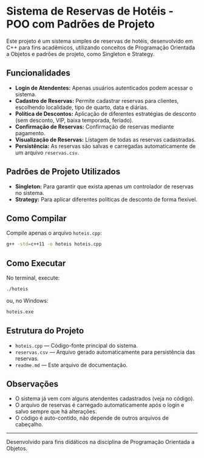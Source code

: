 # Sistema de Reservas de Hotéis - POO com Padrões de Projeto

Este projeto é um sistema simples de reservas de hotéis, desenvolvido em C++ para fins acadêmicos, utilizando conceitos de Programação Orientada a Objetos e padrões de projeto, como Singleton e Strategy.

## Funcionalidades

- **Login de Atendentes:** Apenas usuários autenticados podem acessar o sistema.
- **Cadastro de Reservas:** Permite cadastrar reservas para clientes, escolhendo localidade, tipo de quarto, data e diárias.
- **Política de Descontos:** Aplicação de diferentes estratégias de desconto (sem desconto, VIP, baixa temporada, feriado).
- **Confirmação de Reservas:** Confirmação de reservas mediante pagamento.
- **Visualização de Reservas:** Listagem de todas as reservas cadastradas.
- **Persistência:** As reservas são salvas e carregadas automaticamente de um arquivo `reservas.csv`.

## Padrões de Projeto Utilizados

- **Singleton:** Para garantir que exista apenas um controlador de reservas no sistema.
- **Strategy:** Para aplicar diferentes políticas de desconto de forma flexível.

## Como Compilar

Compile apenas o arquivo `hoteis.cpp`:

```sh
g++ -std=c++11 -o hoteis hoteis.cpp
```

## Como Executar

No terminal, execute:

```sh
./hoteis
```
ou, no Windows:
```sh
hoteis.exe
```

## Estrutura do Projeto

- `hoteis.cpp` — Código-fonte principal do sistema.
- `reservas.csv` — Arquivo gerado automaticamente para persistência das reservas.
- `readme.md` — Este arquivo de documentação.

## Observações

- O sistema já vem com alguns atendentes cadastrados (veja no código).
- O arquivo de reservas é carregado automaticamente após o login e salvo sempre que há alterações.
- O código é auto-contido, não depende de outros arquivos de cabeçalho.

---

Desenvolvido para fins didáticos na disciplina de Programação Orientada a Objetos.